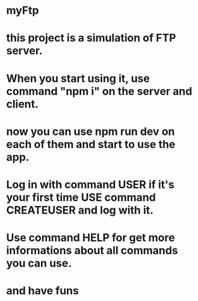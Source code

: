 # myFtp
# this project is a simulation of FTP server.
# When you start using it, use command "npm i" on the server and client.
# now you can use npm run dev on each of them and start to use the app.
# Log in with command USER if it's your first time USE command CREATEUSER and log with it.
# Use command HELP for get more informations about all commands you can use.
# and have funs
#
#

